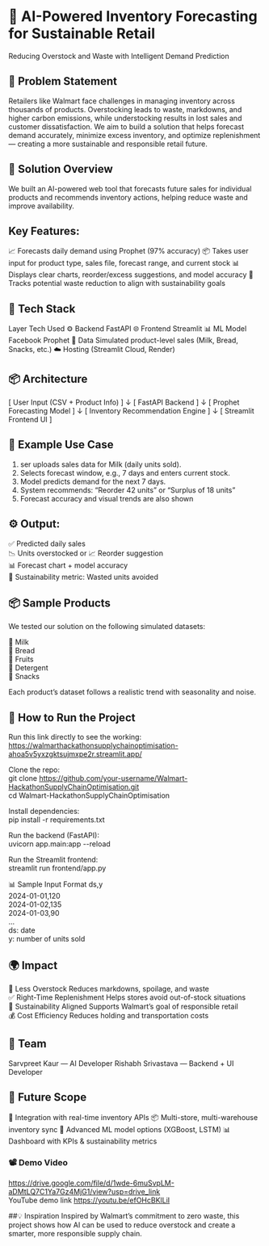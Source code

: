 # 🛒 AI-Powered Inventory Forecasting for Sustainable Retail
Reducing Overstock and Waste with Intelligent Demand Prediction

## 📌 Problem Statement
Retailers like Walmart face challenges in managing inventory across thousands of products. Overstocking leads to waste, markdowns, and higher carbon emissions, while understocking results in lost sales and customer dissatisfaction.
We aim to build a solution that helps forecast demand accurately, minimize excess inventory, and optimize replenishment — creating a more sustainable and responsible retail future.

## 🎯 Solution Overview
We built an AI-powered web tool that forecasts future sales for individual products and recommends inventory actions, helping reduce waste and improve availability.

## Key Features:
📈 Forecasts daily demand using Prophet (97% accuracy)
📦 Takes user input for product type, sales file, forecast range, and current stock
📊 Displays clear charts, reorder/excess suggestions, and model accuracy
🌱 Tracks potential waste reduction to align with sustainability goals

## 🧠 Tech Stack
Layer	Tech Used
⚙️ Backend	FastAPI
🌐 Frontend	Streamlit
📊 ML Model	Facebook Prophet
📁 Data	Simulated product-level sales (Milk, Bread, Snacks, etc.)
☁️ Hosting	(Streamlit Cloud, Render)

## 📦 Architecture
[ User Input (CSV + Product Info) ]
              ↓
     [ FastAPI Backend ]
              ↓
   [ Prophet Forecasting Model ]
              ↓
[ Inventory Recommendation Engine ]
              ↓
     [ Streamlit Frontend UI ]

     
## 🧠 Example Use Case
1. ser uploads sales data for Milk (daily units sold).
2. Selects forecast window, e.g., 7 days and enters current stock.
3. Model predicts demand for the next 7 days.
4. System recommends:
    “Reorder 42 units” or
    “Surplus of 18 units”
5. Forecast accuracy and visual trends are also shown

## ⚙️ Output:
✅ Predicted daily sales<br>
📉 Units overstocked or 📈 Reorder suggestion<br>
📊 Forecast chart + model accuracy<br>
🎯 Sustainability metric: Wasted units avoided<br>

## 📦 Sample Products
We tested our solution on the following simulated datasets:<br>

🥛 Milk<br>
🍞 Bread<br>
🍎 Fruits<br>
🧼 Detergent<br>
🍪 Snacks<br>

Each product’s dataset follows a realistic trend with seasonality and noise.

## 🚀 How to Run the Project
Run this link directly to see the working:<br>
https://walmarthackathonsupplychainoptimisation-ahoa5v5yxzgktsujmxpe2r.streamlit.app/<br>

Clone the repo:<br>
git clone https://github.com/your-username/Walmart-HackathonSupplyChainOptimisation.git<br>
cd Walmart-HackathonSupplyChainOptimisation<br>

Install dependencies:<br>
pip install -r requirements.txt<br>

Run the backend (FastAPI):<br>
uvicorn app.main:app --reload<br>

Run the Streamlit frontend:<br>
streamlit run frontend/app.py<br>

📊 Sample Input Format
ds,y<br>
2024-01-01,120<br>
2024-01-02,135<br>
2024-01-03,90<br>
...<br>
ds: date<br>
y: number of units sold<br>

## 🌍 Impact
🎯 Less Overstock	Reduces markdowns, spoilage, and waste<br>
✅ Right-Time Replenishment	Helps stores avoid out-of-stock situations<br>
🌱 Sustainability Aligned	Supports Walmart’s goal of responsible retail<br>
💰 Cost Efficiency	Reduces holding and transportation costs<br>

## 👥 Team
Sarvpreet Kaur — AI Developer
Rishabh Srivastava — Backend + UI Developer

## 🏁 Future Scope
🔄 Integration with real-time inventory APIs
📦 Multi-store, multi-warehouse inventory sync
🤖 Advanced ML model options (XGBoost, LSTM)
📊 Dashboard with KPIs & sustainability metrics

### 📽️ Demo Video 
https://drive.google.com/file/d/1wde-6muSvpLM-aDMtLQ7C1Ya7Gz4MjG1/view?usp=drive_link<br>
YouTube demo link
https://youtu.be/efOHcBKlLiI

##💡 Inspiration
Inspired by Walmart’s commitment to zero waste, this project shows how AI can be used to reduce overstock and create a smarter, more responsible supply chain.

